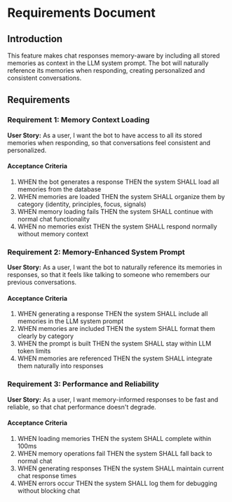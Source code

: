 # Requirements Document

## Introduction

This feature makes chat responses memory-aware by including all stored memories as context in the LLM system prompt. The bot will naturally reference its memories when responding, creating personalized and consistent conversations.

## Requirements

### Requirement 1: Memory Context Loading

**User Story:** As a user, I want the bot to have access to all its stored memories when responding, so that conversations feel consistent and personalized.

#### Acceptance Criteria

1. WHEN the bot generates a response THEN the system SHALL load all memories from the database
2. WHEN memories are loaded THEN the system SHALL organize them by category (identity, principles, focus, signals)
3. WHEN memory loading fails THEN the system SHALL continue with normal chat functionality
4. WHEN no memories exist THEN the system SHALL respond normally without memory context

### Requirement 2: Memory-Enhanced System Prompt

**User Story:** As a user, I want the bot to naturally reference its memories in responses, so that it feels like talking to someone who remembers our previous conversations.

#### Acceptance Criteria

1. WHEN generating a response THEN the system SHALL include all memories in the LLM system prompt
2. WHEN memories are included THEN the system SHALL format them clearly by category
3. WHEN the prompt is built THEN the system SHALL stay within LLM token limits
4. WHEN memories are referenced THEN the system SHALL integrate them naturally into responses

### Requirement 3: Performance and Reliability

**User Story:** As a user, I want memory-informed responses to be fast and reliable, so that chat performance doesn't degrade.

#### Acceptance Criteria

1. WHEN loading memories THEN the system SHALL complete within 100ms
2. WHEN memory operations fail THEN the system SHALL fall back to normal chat
3. WHEN generating responses THEN the system SHALL maintain current chat response times
4. WHEN errors occur THEN the system SHALL log them for debugging without blocking chat